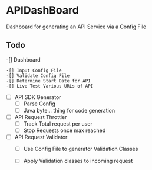 # APIDashBoard

Dashboard for generating an API Service via a Config File

## Todo 

-[] Dashboard

    -[] Input Config File
    -[] Validate Config File
    -[] Determine Start Date for API
    -[] Live Test Various URLs of API
-[ ] API SDK Generator
    -[ ] Parse Config 
    -[ ] Java byte... thing for code generation
-[ ] API Request Throttler 
    - [ ] Track Total request per user
    - [ ] Stop Requests once max reached 
-[ ] API Request Validator 
    - [ ] Use Config File to generator Validation Classes
    - [ ] Apply Validation classes to incoming request 

